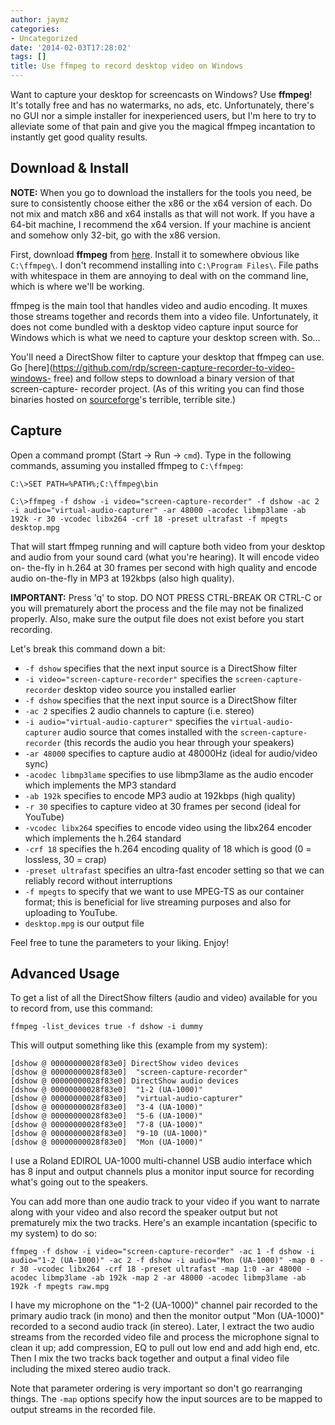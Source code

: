 ```yaml
---
author: jaymz
categories:
- Uncategorized
date: '2014-02-03T17:28:02'
tags: []
title: Use ffmpeg to record desktop video on Windows
---
```

Want to capture your desktop for screencasts on Windows? Use **ffmpeg**! It's
totally free and has no watermarks, no ads, etc. Unfortunately, there's no GUI
nor a simple installer for inexperienced users, but I'm here to try to
alleviate some of that pain and give you the magical ffmpeg incantation to
instantly get good quality results.

## Download & Install

**NOTE:** When you go to download the installers for the tools you need, be
sure to consistently choose either the x86 or the x64 version of each. Do not
mix and match x86 and x64 installs as that will not work. If you have a 64-bit
machine, I recommend the x64 version. If your machine is ancient and somehow
only 32-bit, go with the x86 version.

First, download **ffmpeg** from [here](http://ffmpeg.zeranoe.com/builds/).
Install it to somewhere obvious like `C:\ffmpeg\`. I don't recommend
installing into `C:\Program Files\`. File paths with whitespace in them are
annoying to deal with on the command line, which is where we'll be working.

ffmpeg is the main tool that handles video and audio encoding. It muxes those
streams together and records them into a video file. Unfortunately, it does
not come bundled with a desktop video capture input source for Windows which
is what we need to capture your desktop screen with. So...

You'll need a DirectShow filter to capture your desktop that ffmpeg can use.
Go [here](https://github.com/rdp/screen-capture-recorder-to-video-windows-
free) and follow steps to download a binary version of that screen-capture-
recorder project. (As of this writing you can find those binaries hosted on
[sourceforge](http://sourceforge.net/projects/screencapturer/files/)'s
terrible, terrible site.)

## Capture

Open a command prompt (Start -> Run -> `cmd`). Type in the following commands,
assuming you installed ffmpeg to `C:\ffmpeg`:

    
    
    C:\>SET PATH=%PATH%;C:\ffmpeg\bin
    
    C:\>ffmpeg -f dshow -i video="screen-capture-recorder" -f dshow -ac 2 -i audio="virtual-audio-capturer" -ar 48000 -acodec libmp3lame -ab 192k -r 30 -vcodec libx264 -crf 18 -preset ultrafast -f mpegts desktop.mpg
    

That will start ffmpeg running and will capture both video from your desktop
and audio from your sound card (what you're hearing). It will encode video on-
the-fly in h.264 at 30 frames per second with high quality and encode audio
on-the-fly in MP3 at 192kbps (also high quality).

**IMPORTANT:** Press 'q' to stop. DO NOT PRESS CTRL-BREAK OR CTRL-C or you
will prematurely abort the process and the file may not be finalized properly.
Also, make sure the output file does not exist before you start recording.

Let's break this command down a bit:

  * `-f dshow` specifies that the next input source is a DirectShow filter
  * `-i video="screen-capture-recorder"` specifies the `screen-capture-recorder` desktop video source you installed earlier
  * `-f dshow` specifies that the next input source is a DirectShow filter
  * `-ac 2` specifies 2 audio channels to capture (i.e. stereo)
  * `-i audio="virtual-audio-capturer"` specifies the `virtual-audio-capturer` audio source that comes installed with the `screen-capture-recorder` (this records the audio you hear through your speakers)
  * `-ar 48000` specifies to capture audio at 48000Hz (ideal for audio/video sync)
  * `-acodec libmp3lame` specifies to use libmp3lame as the audio encoder which implements the MP3 standard
  * `-ab 192k` specifies to encode MP3 audio at 192kbps (high quality)
  * `-r 30` specifies to capture video at 30 frames per second (ideal for YouTube)
  * `-vcodec libx264` specifies to encode video using the libx264 encoder which implements the h.264 standard
  * `-crf 18` specifies the h.264 encoding quality of 18 which is good (0 = lossless, 30 = crap)
  * `-preset ultrafast` specifies an ultra-fast encoder setting so that we can reliably record without interruptions
  * `-f mpegts` to specify that we want to use MPEG-TS as our container format; this is beneficial for live streaming purposes and also for uploading to YouTube.
  * `desktop.mpg` is our output file

Feel free to tune the parameters to your liking. Enjoy!

## Advanced Usage

To get a list of all the DirectShow filters (audio and video) available for
you to record from, use this command:

    
    
    ffmpeg -list_devices true -f dshow -i dummy
    

This will output something like this (example from my system):

    
    
    [dshow @ 00000000028f83e0] DirectShow video devices
    [dshow @ 00000000028f83e0]  "screen-capture-recorder"
    [dshow @ 00000000028f83e0] DirectShow audio devices
    [dshow @ 00000000028f83e0]  "1-2 (UA-1000)"
    [dshow @ 00000000028f83e0]  "virtual-audio-capturer"
    [dshow @ 00000000028f83e0]  "3-4 (UA-1000)"
    [dshow @ 00000000028f83e0]  "5-6 (UA-1000)"
    [dshow @ 00000000028f83e0]  "7-8 (UA-1000)"
    [dshow @ 00000000028f83e0]  "9-10 (UA-1000)"
    [dshow @ 00000000028f83e0]  "Mon (UA-1000)"
    

I use a Roland EDIROL UA-1000 multi-channel USB audio interface which has 8
input and output channels plus a monitor input source for recording what's
going out to the speakers.

You can add more than one audio track to your video if you want to narrate
along with your video and also record the speaker output but not prematurely
mix the two tracks. Here's an example incantation (specific to my system) to
do so:

    
    
    ffmpeg -f dshow -i video="screen-capture-recorder" -ac 1 -f dshow -i audio="1-2 (UA-1000)" -ac 2 -f dshow -i audio="Mon (UA-1000)" -map 0 -r 30 -vcodec libx264 -crf 18 -preset ultrafast -map 1:0 -ar 48000 -acodec libmp3lame -ab 192k -map 2 -ar 48000 -acodec libmp3lame -ab 192k -f mpegts raw.mpg
    

I have my microphone on the "1-2 (UA-1000)" channel pair recorded to the
primary audio track (in mono) and then the monitor output "Mon (UA-1000)"
recorded to a second audio track (in stereo). Later, I extract the two audio
streams from the recorded video file and process the microphone signal to
clean it up; add compression, EQ to pull out low end and add high end, etc.
Then I mix the two tracks back together and output a final video file
including the mixed stereo audio track.

Note that parameter ordering is very important so don't go rearranging things.
The `-map` options specify how the input sources are to be mapped to output
streams in the recorded file.